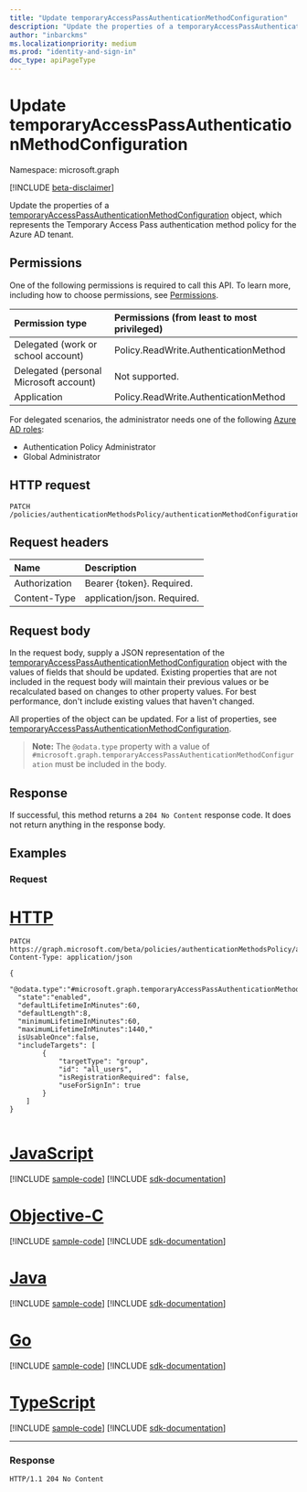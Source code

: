 ```yaml
---
title: "Update temporaryAccessPassAuthenticationMethodConfiguration"
description: "Update the properties of a temporaryAccessPassAuthenticationMethodConfiguration object."
author: "inbarckms"
ms.localizationpriority: medium
ms.prod: "identity-and-sign-in"
doc_type: apiPageType
---
```


# Update temporaryAccessPassAuthenticationMethodConfiguration
Namespace: microsoft.graph

[!INCLUDE [beta-disclaimer](../../includes/beta-disclaimer.md)]

Update the properties of a [temporaryAccessPassAuthenticationMethodConfiguration](../resources/temporaryaccesspassauthenticationmethodconfiguration.md) object,  which represents the Temporary Access Pass authentication method policy for the Azure AD tenant.

## Permissions
One of the following permissions is required to call this API. To learn more, including how to choose permissions, see [Permissions](/graph/permissions-reference).

|Permission type|Permissions (from least to most privileged)|
|:---|:---|
|Delegated (work or school account)|Policy.ReadWrite.AuthenticationMethod|
|Delegated (personal Microsoft account)|Not supported.|
|Application|Policy.ReadWrite.AuthenticationMethod|

For delegated scenarios, the administrator needs one of the following [Azure AD roles](/azure/active-directory/users-groups-roles/directory-assign-admin-roles#available-roles):

* Authentication Policy Administrator
* Global Administrator


## HTTP request

<!-- {
  "blockType": "ignored"
}
-->
``` http
PATCH /policies/authenticationMethodsPolicy/authenticationMethodConfigurations/TemporaryAccessPass
```

## Request headers
|Name|Description|
|:---|:---|
|Authorization|Bearer {token}. Required.|
|Content-Type|application/json. Required.|

## Request body
In the request body, supply a JSON representation of the [temporaryAccessPassAuthenticationMethodConfiguration](../resources/temporaryaccesspassauthenticationmethodconfiguration.md) object with the values of fields that should be updated. Existing properties that are not included in the request body will maintain their previous values or be recalculated based on changes to other property values. For best performance, don't include existing values that haven't changed.

All properties of the object can be updated. For a list of properties, see [temporaryAccessPassAuthenticationMethodConfiguration](../resources/temporaryaccesspassauthenticationmethodconfiguration.md).

>**Note:** The `@odata.type` property with a value of `#microsoft.graph.temporaryAccessPassAuthenticationMethodConfiguration` must be included in the body.

## Response

If successful, this method returns a `204 No Content` response code. It does not return anything in the response body.

## Examples

### Request

# [HTTP](#tab/http)
<!-- {
  "blockType": "request",
  "name": "update_temporaryaccesspassauthenticationmethodconfiguration"
}
-->
``` http
PATCH https://graph.microsoft.com/beta/policies/authenticationMethodsPolicy/authenticationMethodConfigurations/TemporaryAccessPass
Content-Type: application/json

{
  "@odata.type":"#microsoft.graph.temporaryAccessPassAuthenticationMethodConfiguration",
  "state":"enabled",
  "defaultLifetimeInMinutes":60,
  "defaultLength":8,
  "minimumLifetimeInMinutes":60,
  "maximumLifetimeInMinutes":1440,"
  isUsableOnce":false,
  "includeTargets": [
        {
            "targetType": "group",
            "id": "all_users",
            "isRegistrationRequired": false,
            "useForSignIn": true
        }
    ]
}


```
# [JavaScript](#tab/javascript)
[!INCLUDE [sample-code](../includes/snippets/javascript/update-temporaryaccesspassauthenticationmethodconfiguration-javascript-snippets.md)]
[!INCLUDE [sdk-documentation](../includes/snippets/snippets-sdk-documentation-link.md)]

# [Objective-C](#tab/objc)
[!INCLUDE [sample-code](../includes/snippets/objc/update-temporaryaccesspassauthenticationmethodconfiguration-objc-snippets.md)]
[!INCLUDE [sdk-documentation](../includes/snippets/snippets-sdk-documentation-link.md)]

# [Java](#tab/java)
[!INCLUDE [sample-code](../includes/snippets/java/update-temporaryaccesspassauthenticationmethodconfiguration-java-snippets.md)]
[!INCLUDE [sdk-documentation](../includes/snippets/snippets-sdk-documentation-link.md)]

# [Go](#tab/go)
[!INCLUDE [sample-code](../includes/snippets/go/update-temporaryaccesspassauthenticationmethodconfiguration-go-snippets.md)]
[!INCLUDE [sdk-documentation](../includes/snippets/snippets-sdk-documentation-link.md)]

# [TypeScript](#tab/typescript)
[!INCLUDE [sample-code](../includes/snippets/typescript/update-temporaryaccesspassauthenticationmethodconfiguration-typescript-snippets.md)]
[!INCLUDE [sdk-documentation](../includes/snippets/snippets-sdk-documentation-link.md)]

---


### Response
<!-- {
  "blockType": "response",
  "truncated": true
}
-->
``` http
HTTP/1.1 204 No Content
```
